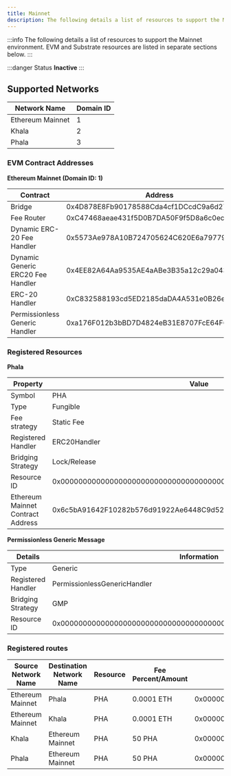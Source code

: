 ```yaml
---
title: Mainnet
description: The following details a list of resources to support the Mainnet environment.
---
```


:::info
The following details a list of resources to support the Mainnet environment. EVM and Substrate resources are listed in separate sections below.
:::

:::danger Status
**Inactive**
:::

## Supported Networks

| Network Name     | Domain ID |
| ---------------- | --------- |
| Ethereum Mainnet | 1         |
| Khala            | 2         |
| Phala            | 3         |

### EVM Contract Addresses

**Ethereum Mainnet (Domain ID: 1)**

| Contract                          | Address                                    |
| --------------------------------- | ------------------------------------------ |
| Bridge                            | 0x4D878E8Fb90178588Cda4cf1DCcdC9a6d2757089 |
| Fee Router                        | 0xC47468aeae431f5D0B7DA50F9f5D8a6c0eca4789 |
| Dynamic ERC-20 Fee Handler        | 0x5573Ae978A10B724705624C620E6a7977935c721 |
| Dynamic Generic ERC20 Fee Handler | 0x4EE82A64Aa9535AE4aABe3B35a12c29a0430A951 |
| ERC-20 Handler                    | 0xC832588193cd5ED2185daDA4A531e0B26eC5B830 |
| Permissionless Generic Handler    | 0xa176F012b3bBD7D4824eB31E8707FcE64F64f29f |

### Registered Resources

**Phala**

| Property                          | Value                                                              |
| --------------------------------- | ------------------------------------------------------------------ |
| Symbol                            | PHA                                                                |
| Type                              | Fungible                                                           |
| Fee strategy                      | Static Fee                                                         |
| Registered Handler                | ERC20Handler                                                       |
| Bridging Strategy                 | Lock/Release                                                       |
| Resource ID                       | 0x0000000000000000000000000000000000000000000000000000000000000001 |
| Ethereum Mainnet Contract Address | 0x6c5bA91642F10282b576d91922Ae6448C9d52f4E                         |

**Permissionless Generic Message**

| Details            | Information                                                        |
| ------------------ | ------------------------------------------------------------------ |
| Type               | Generic                                                            |
| Registered Handler | PermissionlessGenericHandler                                       |
| Bridging Strategy  | GMP                                                                |
| Resource ID        | 0x0000000000000000000000000000000000000000000000000000000000000500 |

### Registered routes

| Source Network Name | Destination Network Name | Resource | Fee Percent/Amount | Resource ID |
| ------------------- | ------------------------ | -------- | ------------------ | ---------- |
| Ethereum Mainnet    | Phala                    | PHA      | 0.0001 ETH         | 0x0000000000000000000000000000000000000000000000000000000000000001  |
| Ethereum Mainnet    | Khala                    | PHA      | 0.0001 ETH         | 0x0000000000000000000000000000000000000000000000000000000000000001 |
| Khala               | Ethereum Mainnet         | PHA      | 50 PHA             | 0x0000000000000000000000000000000000000000000000000000000000000001 |
| Phala               | Ethereum Mainnet         | PHA      | 50 PHA             | 0x0000000000000000000000000000000000000000000000000000000000000001 |


